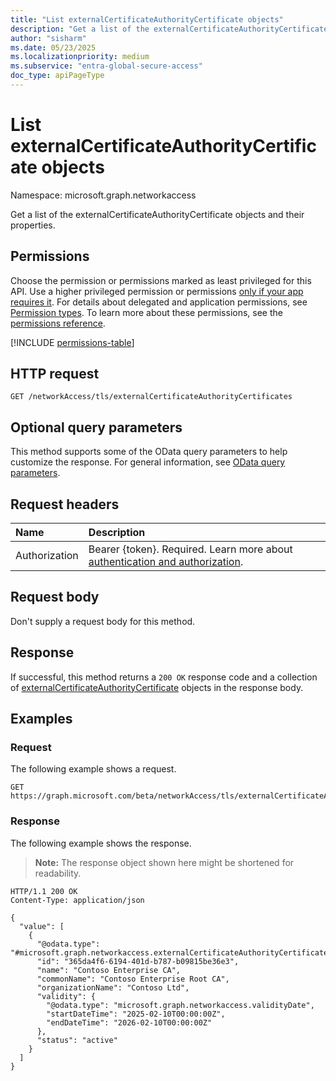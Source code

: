 ```yaml
---
title: "List externalCertificateAuthorityCertificate objects"
description: "Get a list of the externalCertificateAuthorityCertificate objects and their properties."
author: "sisharm"
ms.date: 05/23/2025
ms.localizationpriority: medium
ms.subservice: "entra-global-secure-access"
doc_type: apiPageType
---
```


# List externalCertificateAuthorityCertificate objects

Namespace: microsoft.graph.networkaccess

Get a list of the externalCertificateAuthorityCertificate objects and their properties.

## Permissions

Choose the permission or permissions marked as least privileged for this API. Use a higher privileged permission or permissions [only if your app requires it](/graph/permissions-overview#best-practices-for-using-microsoft-graph-permissions). For details about delegated and application permissions, see [Permission types](/graph/permissions-overview#permission-types). To learn more about these permissions, see the [permissions reference](/graph/permissions-reference).

<!-- {
  "blockType": "permissions",
  "name": "networkaccess-tlstermination-list-externalcertificateauthoritycertificates-permissions"
}
-->
[!INCLUDE [permissions-table](../includes/permissions/networkaccess-tlstermination-list-externalcertificateauthoritycertificates-permissions.md)]

## HTTP request

<!-- {
  "blockType": "ignored"
}
-->
``` http
GET /networkAccess/tls/externalCertificateAuthorityCertificates
```

## Optional query parameters

This method supports some of the OData query parameters to help customize the response. For general information, see [OData query parameters](/graph/query-parameters).

## Request headers

|Name|Description|
|:---|:---|
|Authorization|Bearer {token}. Required. Learn more about [authentication and authorization](/graph/auth/auth-concepts).|

## Request body

Don't supply a request body for this method.

## Response

If successful, this method returns a `200 OK` response code and a collection of [externalCertificateAuthorityCertificate](../resources/networkaccess-externalcertificateauthoritycertificate.md) objects in the response body.

## Examples

### Request

The following example shows a request.
<!-- {
  "blockType": "request",
  "name": "list_externalcertificateauthoritycertificate"
}
-->
``` http
GET https://graph.microsoft.com/beta/networkAccess/tls/externalCertificateAuthorityCertificates
```

### Response

The following example shows the response.
>**Note:** The response object shown here might be shortened for readability.
<!-- {
  "blockType": "response",
  "truncated": true,
  "@odata.type": "microsoft.graph.networkaccess.externalCertificateAuthorityCertificate"
}
-->
``` http
HTTP/1.1 200 OK
Content-Type: application/json

{
  "value": [
    {
      "@odata.type": "#microsoft.graph.networkaccess.externalCertificateAuthorityCertificate",
      "id": "365da4f6-6194-401d-b787-b09815be36e3",
      "name": "Contoso Enterprise CA",
      "commonName": "Contoso Enterprise Root CA",
      "organizationName": "Contoso Ltd",
      "validity": {
        "@odata.type": "microsoft.graph.networkaccess.validityDate",
        "startDateTime": "2025-02-10T00:00:00Z",
        "endDateTime": "2026-02-10T00:00:00Z"
      },
      "status": "active"
    }
  ]
}
```